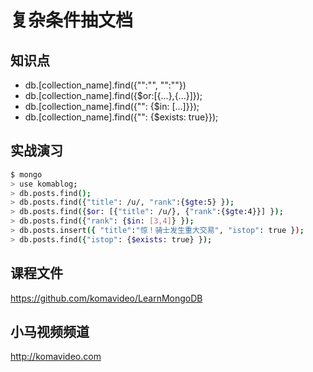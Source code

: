 复杂条件抽文档
=============

## 知识点

* db.[collection_name].find({"":"", "":""})
* db.[collection_name].find({$or:[{...},{...}]});
* db.[collection_name].find({"": {$in: [...]}});
* db.[collection_name].find({"": {$exists: true}});

## 实战演习

~~~bash
$ mongo
> use komablog;
> db.posts.find();
> db.posts.find({"title": /u/, "rank":{$gte:5} });
> db.posts.find({$or: [{"title": /u/}, {"rank":{$gte:4}}] });
> db.posts.find({"rank": {$in: [3,4]} });
> db.posts.insert({ "title":"惊！骑士发生重大交易", "istop": true });
> db.posts.find({"istop": {$exists: true} });
~~~

## 课程文件

https://github.com/komavideo/LearnMongoDB

## 小马视频频道

http://komavideo.com
